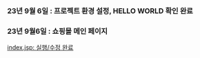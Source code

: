 
### 23년 9월 6일 : 프로젝트 환경 설정, HELLO WORLD 확인 완료
### 23년 9월6일 : 쇼핑몰 메인 페이지
[index.jsp: 실행/수정 완료](https://github.com/dpcdrypak/SERVLET_20210985)

